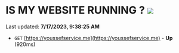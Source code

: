 # IS MY WEBSITE RUNNING ? [![](https://img.shields.io/static/v1?label=Sponsor&message=%E2%9D%A4&logo=GitHub&color=%23fe8e86)](https://github.com/sponsors/<username>)

Last updated: **7/17/2023, 9:38:25 AM**

- `GET` [https://youssefservice.me](https://youssefservice.me) - **Up** (920ms)
